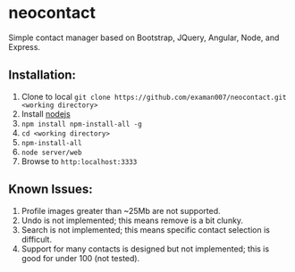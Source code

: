﻿# neocontact
Simple contact manager based on Bootstrap, JQuery, Angular, Node, and  Express.

## Installation:

 1. Clone to local `git clone https://github.com/examan007/neocontact.git <working directory>`
 2. Install [nodejs](https://nodejs.org)
 3. `npm install npm-install-all -g`
 4. `cd <working directory>`
 5. `npm-install-all`
 4. `node server/web`
 5. Browse to `http:localhost:3333`

## Known Issues:

 1. Profile images greater than ~25Mb are not supported.
 2. Undo is not implemented; this means remove is a bit clunky.
 3. Search is not implemented; this means specific contact selection is difficult.
 4. Support for many contacts is designed but not implemented; this is good for under 100 (not tested).